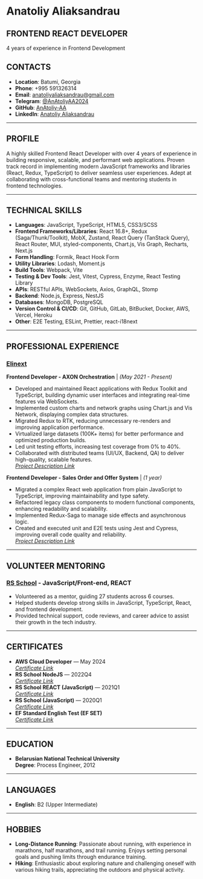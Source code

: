 # Anatoliy Aliaksandrau

## FRONTEND REACT DEVELOPER
4 years of experience in Frontend Development

## CONTACTS
- **Location**: Batumi, Georgia  
- **Phone**: +995 591326314  
- **Email**: anatoliyaliaksandrau@gmail.com  
- **Telegram**: [@AnAtoliyAA2024](https://t.me/AnAtoliyAA2024)  
- **GitHub**: [AnAtoliy-AA](https://github.com/AnAtoliy-AA)  
- **LinkedIn**: [Anatoliy Aliaksandrau](https://www.linkedin.com/in/anatoliy-aliaksandrau/)  

---

## PROFILE
A highly skilled Frontend React Developer with over 4 years of experience in building responsive, scalable, and performant web applications. Proven track record in implementing modern JavaScript frameworks and libraries (React, Redux, TypeScript) to deliver seamless user experiences. Adept at collaborating with cross-functional teams and mentoring students in frontend technologies.

---

## TECHNICAL SKILLS
- **Languages**: JavaScript, TypeScript, HTML5, CSS3/SCSS
- **Frontend Frameworks/Libraries**: React 16.8+, Redux (Saga/Thunk/Toolkit), MobX, Zustand, React Query (TanStack Query), React Router, MUI, styled-components, Chart.js, Vis Graph, Recharts, Next.js
- **Form Handling**: Formik, React Hook Form
- **Utility Libraries**: Lodash, Moment.js
- **Build Tools**: Webpack, Vite
- **Testing & Dev Tools**: Jest, Vitest, Cypress, Enzyme, React Testing Library
- **APIs**: RESTful APIs, WebSockets, Axios, GraphQL, Stomp
- **Backend**: Node.js, Express, NestJS
- **Databases**: MongoDB, PostgreSQL
- **Version Control & CI/CD**: Git, GitHub, GitLab, BitBucket, Docker, AWS, Vercel, Heroku
- **Other**: E2E Testing, ESLint, Prettier, react-i18next

---

## PROFESSIONAL EXPERIENCE

### [Elinext](https://www.elinext.com/)
**Frontend Developer - AXON Orchestration** | _(May 2021 - Present)_  
- Developed and maintained React applications with Redux Toolkit and TypeScript, building dynamic user interfaces and integrating real-time features via WebSockets.
- Implemented custom charts and network graphs using Chart.js and Vis Network, displaying complex data structures.
- Migrated Redux to RTK, reducing unnecessary re-renders and improving application performance.
- Virtualized large datasets (100K+ items) for better performance and optimized production builds.
- Led unit testing efforts, increasing test coverage from 0% to 40%.
- Collaborated with distributed teams (UI/UX, Backend, QA) to deliver high-quality, scalable features.  
  _[Project Description Link](https://www.axon-networks.com/solutions/axon-orchestrator)_  

**Frontend Developer - Sales Order and Offer System** | _(1 year)_  
- Migrated a complex React web application from plain JavaScript to TypeScript, improving maintainability and type safety.
- Refactored legacy class components to modern functional components, enhancing readability and scalability.
- Implemented Redux-Saga to manage side effects and asynchronous logic.
- Created and executed unit and E2E tests using Jest and Cypress, improving overall code quality and reliability.  
  _[Project Description Link](https://www.elinext.com/case-study/web/sales-order-and-offer-system)_

---

## VOLUNTEER MENTORING
### [RS School](https://rs.school/) - JavaScript/Front-end, REACT
- Volunteered as a mentor, guiding 27 students across 6 courses.
- Helped students develop strong skills in JavaScript, TypeScript, React, and frontend development.
- Provided technical support, code reviews, and career advice to assist their growth in the tech industry.

---

## CERTIFICATES
- **AWS Cloud Developer** — May 2024  
  _[Certificate Link](https://app.rs.school/certificate/j9c360hl)_  
- **RS School NodeJS** — 2022Q4  
  _[Certificate Link](https://app.rs.school/certificate/48n1clrb)_  
- **RS School REACT (JavaScript)** — 2021Q1  
  _[Certificate Link](https://app.rs.school/certificate/xxtp4ew9)_  
- **RS School (JavaScript)** — 2020Q1  
  _[Certificate Link](https://app.rs.school/certificate/p28ztgfl)_  
- **EF Standard English Test (EF SET)**  
  _[Certificate Link](https://cert.efset.org/twnYDq)_

---

## EDUCATION
- **Belarusian National Technical University**  
  **Degree**: Process Engineer, 2012

---

## LANGUAGES
- **English**: B2 (Upper Intermediate)

---

## HOBBIES
- **Long-Distance Running**: Passionate about running, with experience in marathons, half marathons, and trail running. Enjoys setting personal goals and pushing limits through endurance training.
- **Hiking**: Enthusiastic about exploring nature and challenging oneself with various hiking trails, appreciating the outdoors and physical activity.

